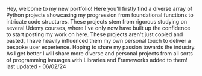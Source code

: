 Hey, welcome to my new portfolio! Here you'll firstly find a diverse array of Python projects showcasing my progression from foundational functions to intricate code structures. 
These projects stem from rigorous studying on several Udemy courses, where I've only now have built up the confidence to start posting my work on here. 
These projects aren't just copied and pasted, I have heavily influenced them my own personal touch to deliver a bespoke user experience. Hoping to share my passion towards the industry.
As I get better I will share more diverse and personal projects from all sorts of programming lanuages with Libraries and Frameworks added to them!
last updated - 06/02/24
